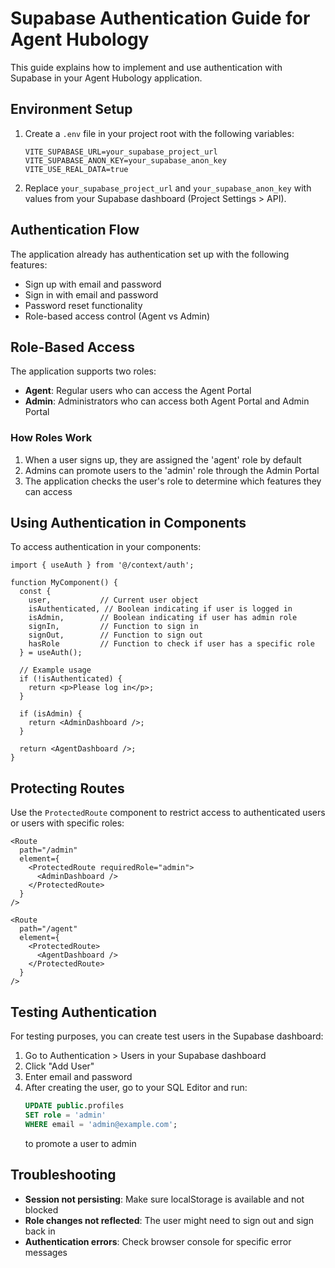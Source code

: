 # Supabase Authentication Guide for Agent Hubology

This guide explains how to implement and use authentication with Supabase in your Agent Hubology application.

## Environment Setup

1. Create a `.env` file in your project root with the following variables:
   ```
   VITE_SUPABASE_URL=your_supabase_project_url
   VITE_SUPABASE_ANON_KEY=your_supabase_anon_key
   VITE_USE_REAL_DATA=true
   ```

2. Replace `your_supabase_project_url` and `your_supabase_anon_key` with values from your Supabase dashboard (Project Settings > API).

## Authentication Flow

The application already has authentication set up with the following features:

- Sign up with email and password
- Sign in with email and password
- Password reset functionality
- Role-based access control (Agent vs Admin)

## Role-Based Access

The application supports two roles:
- **Agent**: Regular users who can access the Agent Portal
- **Admin**: Administrators who can access both Agent Portal and Admin Portal

### How Roles Work

1. When a user signs up, they are assigned the 'agent' role by default
2. Admins can promote users to the 'admin' role through the Admin Portal
3. The application checks the user's role to determine which features they can access

## Using Authentication in Components

To access authentication in your components:

```tsx
import { useAuth } from '@/context/auth';

function MyComponent() {
  const { 
    user,           // Current user object
    isAuthenticated, // Boolean indicating if user is logged in
    isAdmin,        // Boolean indicating if user has admin role
    signIn,         // Function to sign in
    signOut,        // Function to sign out
    hasRole         // Function to check if user has a specific role
  } = useAuth();
  
  // Example usage
  if (!isAuthenticated) {
    return <p>Please log in</p>;
  }
  
  if (isAdmin) {
    return <AdminDashboard />;
  }
  
  return <AgentDashboard />;
}
```

## Protecting Routes

Use the `ProtectedRoute` component to restrict access to authenticated users or users with specific roles:

```tsx
<Route 
  path="/admin" 
  element={
    <ProtectedRoute requiredRole="admin">
      <AdminDashboard />
    </ProtectedRoute>
  } 
/>

<Route 
  path="/agent" 
  element={
    <ProtectedRoute>
      <AgentDashboard />
    </ProtectedRoute>
  } 
/>
```

## Testing Authentication

For testing purposes, you can create test users in the Supabase dashboard:

1. Go to Authentication > Users in your Supabase dashboard
2. Click "Add User"
3. Enter email and password
4. After creating the user, go to your SQL Editor and run:
   ```sql
   UPDATE public.profiles 
   SET role = 'admin' 
   WHERE email = 'admin@example.com';
   ```
   to promote a user to admin

## Troubleshooting

- **Session not persisting**: Make sure localStorage is available and not blocked
- **Role changes not reflected**: The user might need to sign out and sign back in
- **Authentication errors**: Check browser console for specific error messages
